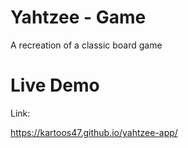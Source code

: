 # Yahtzee - Game
A recreation of a classic board game

# Live Demo

Link:

https://kartoos47.github.io/yahtzee-app/
